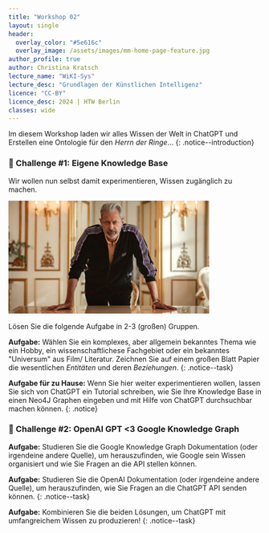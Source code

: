 ```yaml
---
title: "Workshop 02"
layout: single
header:
  overlay_color: "#5e616c"
  overlay_image: /assets/images/mm-home-page-feature.jpg
author_profile: true
author: Christina Kratsch
lecture_name: "WiKI-Sys"
lecture_desc: "Grundlagen der Künstlichen Intelligenz"
licence: "CC-BY"
licence_desc: 2024 | HTW Berlin 
classes: wide
---
```



Im diesem Workshop laden wir alles Wissen der Welt in ChatGPT und Erstellen eine Ontologie für den _Herrn der Ringe_...
{: .notice--introduction}

### 🚀 Challenge #1: Eigene Knowledge Base

Wir wollen nun selbst damit experimentieren, Wissen zugänglich zu machen.

<img src="images/KAOS.png" width = 400>

Lösen Sie die folgende Aufgabe in 2-3 (großen) Gruppen.

**Aufgabe:** Wählen Sie ein komplexes, aber allgemein bekanntes Thema wie ein Hobby, ein wissenschaftlichese Fachgebiet oder ein bekanntes "Universum" aus Film/ Literatur. Zeichnen Sie auf einem großen Blatt Papier die wesentlichen _Entitäten_ und deren _Beziehungen_.
{: .notice--task} 

**Aufgabe für zu Hause:** Wenn Sie hier weiter experimentieren wollen, lassen Sie sich von ChatGPT ein Tutorial schreiben, wie Sie Ihre Knowledge Base in einen Neo4J Graphen eingeben und mit Hilfe von ChatGPT durchsuchbar machen können.
{: .notice} 


### 🚀 Challenge #2: OpenAI GPT  <3 Google Knowledge Graph

**Aufgabe:** Studieren Sie die Google Knowledge Graph Dokumentation (oder irgendeine andere Quelle), um herauszufinden, wie Google sein Wissen organisiert und wie Sie Fragen an die API stellen können.

**Aufgabe:** Studieren Sie die OpenAI Dokumentation (oder irgendeine andere Quelle), um herauszufinden, wie Sie Fragen an die ChatGPT API senden können.
{: .notice--task} 

**Aufgabe:** Kombinieren Sie die beiden Lösungen, um ChatGPT mit umfangreichem Wissen zu produzieren!
{: .notice--task} 



